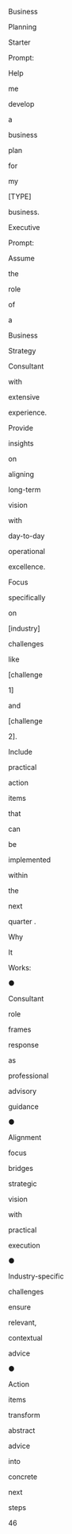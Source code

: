 Business
 
Planning
 
Starter
 
Prompt:
 
Help
 
me
 
develop
 
a
 
business
 
plan
 
for
 
my
 
[TYPE]
 
business.
 
Executive
 
Prompt:
 
Assume
 
the
 
role
 
of
 
a
 
Business
 
Strategy
 
Consultant
 
with
 
extensive
 
experience.
 
 
Provide
 
insights
 
on
 
aligning
 
long-term
 
vision
 
with
 
day-to-day
 
operational
 
excellence.
 
 
Focus
 
specifically
 
on
 
[industry]
 
challenges
 
like
 
[challenge
 
1]
 
and
 
[challenge
 
2].
 
 
Include
 
practical
 
action
 
items
 
that
 
can
 
be
 
implemented
 
within
 
the
 
next
 
quarter .
 
Why
 
It
 
Works:
 
●
 
Consultant
 
role
 
frames
 
response
 
as
 
professional
 
advisory
 
guidance
 
●
 
Alignment
 
focus
 
bridges
 
strategic
 
vision
 
with
 
practical
 
execution
 
●
 
Industry-specific
 
challenges
 
ensure
 
relevant,
 
contextual
 
advice
 
●
 
Action
 
items
 
transform
 
abstract
 
advice
 
into
 
concrete
 
next
 
steps
 
 
46
 
 